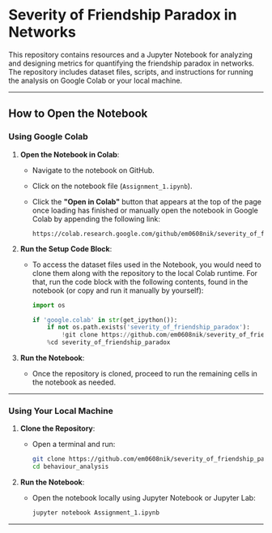 # Severity of Friendship Paradox in Networks

This repository contains resources and a Jupyter Notebook for analyzing and designing metrics for quantifying the friendship paradox in networks. The repository includes dataset files, scripts, and instructions for running the analysis on Google Colab or your local machine.

---

## **How to Open the Notebook**

### **Using Google Colab**

1. **Open the Notebook in Colab**:

   * Navigate to the notebook on GitHub.
   * Click on the notebook file (`Assignment_1.ipynb`).
   * Click the **"Open in Colab"** button that appears at the top of the page once loading has finished or manually open the notebook in Google Colab by appending the following link:

     ```
     https://colab.research.google.com/github/em0608nik/severity_of_friendship_paradox/blob/main/Assignment_1.ipynb
     ```

2. **Run the Setup Code Block**:

   * To access the dataset files used in the Notebook, you would need to clone them along with the repository to the local Colab runtime. For that, run the code block with the following contents, found in the notebook (or copy and run it manually by yourself):

     ```python
     import os

     if 'google.colab' in str(get_ipython()):
         if not os.path.exists('severity_of_friendship_paradox'):
             !git clone https://github.com/em0608nik/severity_of_friendship_paradox.git
         %cd severity_of_friendship_paradox
     ```

3. **Run the Notebook**:

   * Once the repository is cloned, proceed to run the remaining cells in the notebook as needed.

---

### **Using Your Local Machine**

1. **Clone the Repository**:

   * Open a terminal and run:

     ```bash
     git clone https://github.com/em0608nik/severity_of_friendship_paradox.git
     cd behaviour_analysis
     ```

2. **Run the Notebook**:

   * Open the notebook locally using Jupyter Notebook or Jupyter Lab:

     ```bash
     jupyter notebook Assignment_1.ipynb
     ```

---
